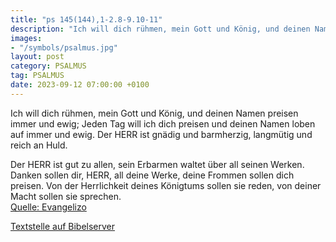 ```yaml
---
title: "ps 145(144),1-2.8-9.10-11"
description: "Ich will dich rühmen, mein Gott und König, und deinen Namen preisen immer und ewig; Jeden Tag will ich dich preisen und deinen Namen loben auf immer und ewig.  Der HERR ist gnädig und barmherzig, langmütig und reich an Huld.  Der HERR ist gut zu allen, sein Erbarmen waltet über ...."
images:
- "/symbols/psalmus.jpg"
layout: post
category: PSALMUS
tag: PSALMUS
date: 2023-09-12 07:00:00 +0100
---
```

Ich will dich rühmen, mein Gott und König,
und deinen Namen preisen immer und ewig;
Jeden Tag will ich dich preisen und deinen Namen loben auf immer und ewig. 
Der HERR ist gnädig und barmherzig, langmütig und reich an Huld.

Der HERR ist gut zu allen, sein Erbarmen waltet über all seinen Werken.<!--more--> 
Danken sollen dir, HERR, all deine Werke, deine Frommen sollen dich preisen.
Von der Herrlichkeit deines Königtums sollen sie reden, von deiner Macht sollen sie sprechen.<br>
[Quelle: Evangelizo](https://evangeliumtagfuertag.org/DE/gospel)

[Textstelle auf Bibelserver](https://www.bibleserver.com/EU/ps145(144),1-2.8-9.10-11)
